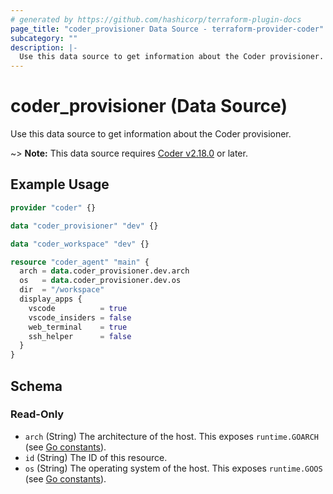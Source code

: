 ```yaml
---
# generated by https://github.com/hashicorp/terraform-plugin-docs
page_title: "coder_provisioner Data Source - terraform-provider-coder"
subcategory: ""
description: |-
  Use this data source to get information about the Coder provisioner.
---
```


# coder_provisioner (Data Source)

Use this data source to get information about the Coder provisioner.

~> **Note:** This data source requires [Coder v2.18.0](https://github.com/coder/coder/releases/tag/v2.18.0) or later.

## Example Usage

```terraform
provider "coder" {}

data "coder_provisioner" "dev" {}

data "coder_workspace" "dev" {}

resource "coder_agent" "main" {
  arch = data.coder_provisioner.dev.arch
  os   = data.coder_provisioner.dev.os
  dir  = "/workspace"
  display_apps {
    vscode          = true
    vscode_insiders = false
    web_terminal    = true
    ssh_helper      = false
  }
}
```

<!-- schema generated by tfplugindocs -->
## Schema

### Read-Only

- `arch` (String) The architecture of the host. This exposes `runtime.GOARCH` (see [Go constants](https://pkg.go.dev/runtime#pkg-constants)).
- `id` (String) The ID of this resource.
- `os` (String) The operating system of the host. This exposes `runtime.GOOS` (see [Go constants](https://pkg.go.dev/runtime#pkg-constants)).
